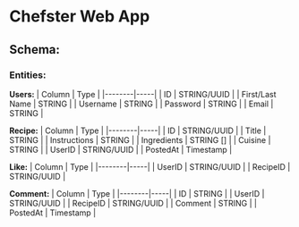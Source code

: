 <h1>Chefster Web App</h1>

<h2>Schema:</h2>
<h3>Entities:</h3>

**Users:**
| Column | Type |
|--------|-----|
| ID | STRING/UUID |
| First/Last Name | STRING |
| Username | STRING |
| Password | STRING |
| Email | STRING |

**Recipe:**
| Column | Type |
|--------|-----|
| ID | STRING/UUID |
| Title | STRING |
| Instructions | STRING |
| Ingredients | STRING [] |
| Cuisine | STRING |
| UserID |  STRING/UUID |
| PostedAt | Timestamp | 

**Like:**
| Column | Type |
|--------|-----|
| UserID | STRING/UUID |
| RecipeID | STRING/UUID | 

**Comment:**
| Column | Type |
|--------|-----|
| ID | STRING |
| UserID | STRING/UUID |
| RecipeID | STRING/UUID |
| Comment | STRING |
| PostedAt | Timestamp | 